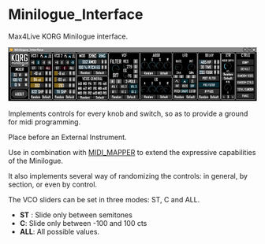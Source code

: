 # Minilogue_Interface

Max4Live KORG Minilogue interface. 
<br/>

![](https://github.com/tfari/M4L-Projects/blob/main/Minilogue_Interface/minilogue_interface.png)
<br/>

Implements controls for every knob and switch, so as to provide a ground for midi programming. 

Place before an External Instrument.

Use in combination with [MIDI_MAPPER](https://github.com/tfari/M4L-Projects/tree/main/MIDI_MAPPER) to extend the expressive capabilities of the Minilogue.

It also implements several way of randomizing the controls: in general, by section, or even by control. 

The VCO sliders can be set in three modes: ST, C and ALL.

* **ST** : Slide only between semitones
* **C**: Slide only between -100 and 100 cts
* **ALL**: All possible values.





